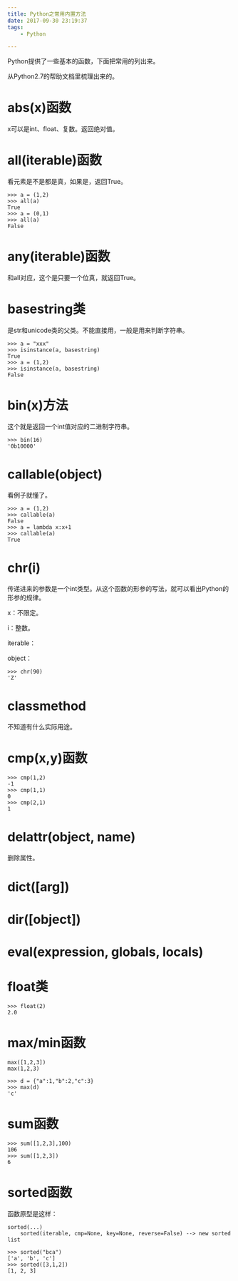 ```yaml
---
title: Python之常用内置方法
date: 2017-09-30 23:19:37
tags:
	- Python

---
```




Python提供了一些基本的函数，下面把常用的列出来。

从Python2.7的帮助文档里梳理出来的。

# abs(x)函数

x可以是int、float、复数。返回绝对值。

# all(iterable)函数

看元素是不是都是真，如果是，返回True。

```
>>> a = (1,2)
>>> all(a)
True
>>> a = (0,1)
>>> all(a)
False
```

# any(iterable)函数

和all对应，这个是只要一个位真，就返回True。

# basestring类

是str和unicode类的父类。不能直接用，一般是用来判断字符串。

```
>>> a = "xxx"
>>> isinstance(a, basestring)
True
>>> a = (1,2)
>>> isinstance(a, basestring)
False
```

# bin(x)方法

这个就是返回一个int值对应的二进制字符串。

```
>>> bin(16)
'0b10000'
```

# callable(object)

看例子就懂了。

```
>>> a = (1,2)
>>> callable(a)
False
>>> a = lambda x:x+1
>>> callable(a)
True
```

# chr(i)

传递进来的参数是一个int类型。从这个函数的形参的写法，就可以看出Python的形参的规律。

x：不限定。

i：整数。

iterable：

object：

```
>>> chr(90)
'Z'
```



# classmethod

不知道有什么实际用途。

# cmp(x,y)函数

```
>>> cmp(1,2)
-1
>>> cmp(1,1)
0
>>> cmp(2,1)
1
```

# delattr(object, name)

删除属性。

# dict([arg])



# dir([object])



# eval(expression, globals, locals)



# float类

```
>>> float(2)
2.0
```

# 

# max/min函数

```
max([1,2,3])
max(1,2,3)

>>> d = {"a":1,"b":2,"c":3}
>>> max(d)
'c'
```

# sum函数

```
>>> sum([1,2,3],100)
106
>>> sum([1,2,3])
6
```

# sorted函数

函数原型是这样：

```
sorted(...)
    sorted(iterable, cmp=None, key=None, reverse=False) --> new sorted list
```

```
>>> sorted("bca")
['a', 'b', 'c']
>>> sorted([3,1,2])
[1, 2, 3]
```





